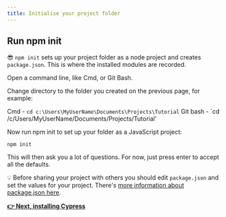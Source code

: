 ```yaml
---
title: Initialise your project folder
---
```


## Run npm init

:sunglasses: `npm init` sets up your project folder as a node project and creates `package.json`. This is where the installed modules are recorded.

Open a command line, like Cmd, or Git Bash.

Change directory to the folder you created on the previous page, for example:

Cmd - `cd c:\Users\MyUserName\Documents\Projects\Tutorial`
Git bash - `cd /c/Users/MyUserName/Documents/Projects/Tutorial'

Now run npm init to set up your folder as a JavaScript project:

`npm init`

This will then ask you a lot of questions. For now, just press enter to accept all the defaults. 

:bulb: Before sharing your project with others you should edit `package.json` and set the values for your project. There's [more information about package.json here](https://docs.npmjs.com/cli/v8/configuring-npm/package-json).

__[:point_right: Next, installing Cypress](../c1e6/c1e6.md)__
